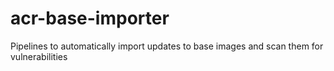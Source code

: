 # acr-base-importer
Pipelines to automatically import updates to base images and scan them for vulnerabilities

